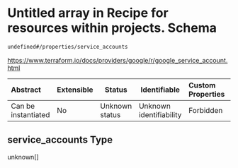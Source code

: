 # Untitled array in Recipe for resources within projects. Schema

```txt
undefined#/properties/service_accounts
```

<https://www.terraform.io/docs/providers/google/r/google_service_account.html>


| Abstract            | Extensible | Status         | Identifiable            | Custom Properties | Additional Properties | Access Restrictions | Defined In                                                                                                          |
| :------------------ | ---------- | -------------- | ----------------------- | :---------------- | --------------------- | ------------------- | ------------------------------------------------------------------------------------------------------------------- |
| Can be instantiated | No         | Unknown status | Unknown identifiability | Forbidden         | Allowed               | none                | [resources.schema.json\*](../../../../../../../../../../tmp/182028425/resources.schema.json "open original schema") |

## service_accounts Type

unknown\[]
